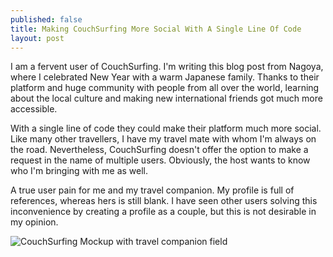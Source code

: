 ```yaml
---
published: false
title: Making CouchSurfing More Social With A Single Line Of Code
layout: post
---
```

I am a fervent user of CouchSurfing. I'm writing this blog post from Nagoya, where I celebrated New Year with a warm Japanese family. Thanks to their platform and huge community with people from all over the world, learning about the local culture and making new international friends got much more accessible.

With a single line of code they could make their platform much more social. Like many other travellers, I have my travel mate with whom I'm always on the road. Nevertheless, CouchSurfing doesn't offer the option to make a request in the name of multiple users. Obviously, the host wants to know who I'm bringing with me as well.

A true user pain for me and my travel companion. My profile is full of references, whereas hers is still blank. I have seen other users solving this inconvenience by creating a profile as a couple, but this is not desirable in my opinion.

![CouchSurfing Mockup with travel companion field](http://www.wietsevr.me/public/couchsurfing-companion.png)